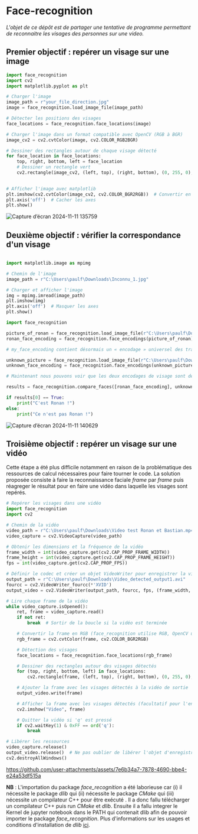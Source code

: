 # Face-recognition

*L'objet de ce dépôt est de partager une tentative de programme permettant de reconnaitre les visages des personnes sur une video.*

## Premier objectif : repérer un visage sur une image

``` python
import face_recognition
import cv2
import matplotlib.pyplot as plt

# Charger l'image
image_path = r"your_file_direction.jpg"
image = face_recognition.load_image_file(image_path)

# Détecter les positions des visages
face_locations = face_recognition.face_locations(image)

# Charger l'image dans un format compatible avec OpenCV (RGB à BGR)
image_cv2 = cv2.cvtColor(image, cv2.COLOR_RGB2BGR)

# Dessiner des rectangles autour de chaque visage détecté
for face_location in face_locations:
    top, right, bottom, left = face_location
    # Dessiner un rectangle vert
    cv2.rectangle(image_cv2, (left, top), (right, bottom), (0, 255, 0), 2)
    

# Afficher l'image avec matplotlib
plt.imshow(cv2.cvtColor(image_cv2, cv2.COLOR_BGR2RGB))  # Convertir en RGB pour l'affichage correct
plt.axis('off')  # Cacher les axes
plt.show()
```

![Capture d’écran 2024-11-11 135759](https://github.com/user-attachments/assets/b2554c18-52fd-45a2-9f90-68a38ce811dd)

## Deuxième objectif : vérifier la correspondance d'un visage

``` python

import matplotlib.image as mpimg

# Chemin de l'image
image_path = r"C:\Users\paulf\Downloads\Inconnu_1.jpg"

# Charger et afficher l'image
img = mpimg.imread(image_path)
plt.imshow(img)
plt.axis('off')  # Masquer les axes
plt.show()

import face_recognition

picture_of_ronan = face_recognition.load_image_file(r"C:\Users\paulf\Downloads\Face-recognition\Ronan.jpg")
ronan_face_encoding = face_recognition.face_encodings(picture_of_ronan)[0]

# my_face_encoding contient désormais un « encodage » universel des traits du visage qui peut être comparé à n'importe quelle autre photo de visage !

unknown_picture = face_recognition.load_image_file(r"C:\Users\paulf\Downloads\Face-recognition\Inconnu_1.jpg") 
unknown_face_encoding = face_recognition.face_encodings(unknown_picture)[0]

# Maintenant nous pouvons voir que les deux encodages de visage sont de la même personne avec `compare_faces` !

results = face_recognition.compare_faces([ronan_face_encoding], unknown_face_encoding)

if results[0] == True:
    print("C'est Ronan !")
else:
    print("Ce n'est pas Ronan !")
```

![Capture d’écran 2024-11-11 140629](https://github.com/user-attachments/assets/20ee3eb1-862b-419e-ae8e-f54cc8c0983e)


## Troisième objectif : repérer un visage sur une vidéo

Cette étape a été plus difficile notamment en raison de la problématique des ressources de calcul nécessaires pour faire tourner le code. La solution proposée consiste à faire la reconnaissance faciale _frame_ par _frame_ puis réagreger le résultat pour en faire une vidéo dans laquelle les visages sont repérés. 

``` python
# Repérer les visages dans une vidéo
import face_recognition
import cv2

# Chemin de la vidéo
video_path = r"C:\Users\paulf\Downloads\Video test Ronan et Bastian.mp4"
video_capture = cv2.VideoCapture(video_path)

# Obtenir les dimensions et la fréquence de la vidéo
frame_width = int(video_capture.get(cv2.CAP_PROP_FRAME_WIDTH))
frame_height = int(video_capture.get(cv2.CAP_PROP_FRAME_HEIGHT))
fps = int(video_capture.get(cv2.CAP_PROP_FPS))

# Définir le codec et créer un objet VideoWriter pour enregistrer la vidéo de sortie
output_path = r"C:\Users\paulf\Downloads\Video_detected_output1.avi"
fourcc = cv2.VideoWriter_fourcc(*'XVID')
output_video = cv2.VideoWriter(output_path, fourcc, fps, (frame_width, frame_height))

# Lire chaque frame de la vidéo
while video_capture.isOpened():
    ret, frame = video_capture.read()
    if not ret:
        break  # Sortir de la boucle si la vidéo est terminée

    # Convertir la frame en RGB (face_recognition utilise RGB, OpenCV utilise BGR)
    rgb_frame = cv2.cvtColor(frame, cv2.COLOR_BGR2RGB)

    # Détection des visages
    face_locations = face_recognition.face_locations(rgb_frame)

    # Dessiner des rectangles autour des visages détectés
    for (top, right, bottom, left) in face_locations:
        cv2.rectangle(frame, (left, top), (right, bottom), (0, 255, 0), 2)

    # Ajouter la frame avec les visages détectés à la vidéo de sortie
    output_video.write(frame)

    # Afficher la frame avec les visages détectés (facultatif pour l'enregistrement)
    cv2.imshow("Video", frame)

    # Quitter la vidéo si 'q' est pressé
    if cv2.waitKey(1) & 0xFF == ord('q'):
        break

# Libérer les ressources
video_capture.release()
output_video.release()  # Ne pas oublier de libérer l'objet d'enregistrement vidéo
cv2.destroyAllWindows()
```


https://github.com/user-attachments/assets/7e6b34a7-7878-4690-bbe4-e24a53df515a


   
**NB** : L'importation du package *face_recognition* a été laborieuse car (i) il nécessite le package *dlib* qui (ii) nécessite le package *CMake* qui (iii) nécessite un compilateur C++ pour être exécuté .
Il a donc fallu télécharger un compilateur C++ puis run _CMake_ et _dlib_. Ensuite il a fallu integrer le Kernel de jupyter notebook dans le PATH qui contenait dlib afin de pouvoir importer le package *face_recognition*.
Plus d'informations sur les usages et conditions d'installation de _dlib_ [ici](http://dlib.net/). 
